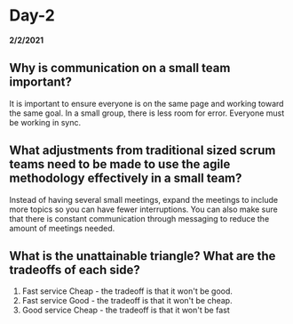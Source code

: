 # Day-2
__2/2/2021__

## Why is communication on a small team important?

It is important to ensure everyone is on the same page and working toward the same goal. In a small group, there is less room for error. Everyone must be working in sync.

## What adjustments from traditional sized scrum teams need to be made to use the agile methodology effectively in a small team?

Instead of having several small meetings, expand the meetings to include more topics so you can have fewer interruptions. You can also make sure that there is constant communication through messaging to reduce the amount of meetings needed.

## What is the unattainable triangle? What are the tradeoffs of each side?
1. Fast service Cheap - the tradeoff is that it won't be good.
2. Fast service Good - the tradeoff is that it won't be cheap.
3. Good service Cheap - the tradeoff is that it won't be fast